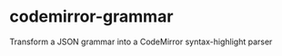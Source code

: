 codemirror-grammar
==================

Transform a JSON grammar into a CodeMirror syntax-highlight parser
